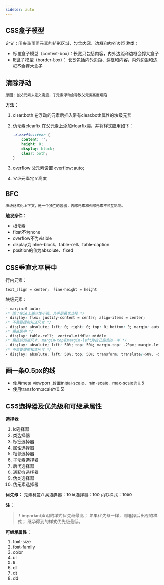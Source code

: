 ```yaml
---
sidebar: auto
---
```


## CSS盒子模型
定义：用来装页面元素的矩形区域，包含内容、边框和内外边距
种类：
- 标准盒子模型（content-box）：长宽只包括内容，内外边距和边框会撑大盒子
- IE盒子模型（border-box）： 长宽包括内外边距、边框和内容，内外边距和边框不会撑大盒子


## 清除浮动
    原因：当父元素未定义高度，子元素浮动会导致父元素高度塌陷
**方法：**
1. clear:both
   在浮动的元素后插入带有clear:both属性的块级元素
2. 伪元素clearfix
   在父元素上添加clearfix类，并将样式应用如下：
   ```css
   .clearfix:after {
       content: '';
       height: 0;
       display: block;
       clear: both;
   } 
     ```
3. overflow
    父元素设置 overflow: auto;

4. 父级元素定义高度

## BFC
    块级格式化上下文，是一个独立的容器，内部元素和外部元素不相互影响。

**触发条件：**
- 根元素
- float不为none
- overflow不为visible
- display为inline-block、table-cell、table-caption
- position的值为absolute、fixed

## CSS垂直水平居中
行内元素：
```css
text_align = center;  line-height = height
```

块级元素：
```css
- margin:0 auto;
/* 除了在ie上兼容性不强。几乎是最优选择 */
- display: flex; justify-content = center; align-items = center;
/* 不需要提前知道尺寸 */
- display: absolute; left: 0; right: 0; top: 0; bottom: 0; margin: auto;
/* 垂直居中 */
- display: table-cell;  vertcal-middle: middle
/* 需提前知道尺寸, margin-top和margin-left为自己高宽的一半 */
- display: absolute; left: 50%; top: 50%; margin-top: -20px; margin-left: -40px
/* 不需要提前知道尺寸 */
- display: absolute; left: 50%; top: 50%; transform: translate(-50%, -50%);

```

  

## 画一条0.5px的线
- 使用meta viewport ,设置initial-scale、min-scale、max-scale为0.5
- 使用transform:scaleY(0.5)

## CSS选择器及优先级和可继承属性
**选择器:**
1. id选择器
2. 类选择器
3. 标签选择器
4. 属性选择器
5. 相邻选择器
6. 子元素选择器
7. 后代选择器
8. 通配符选择器
9. 伪类选择器
10. 伪元素选择器

**优先级：**
元素标签:1
类选择器：10
id选择器：100
内联样式：1000

**注：**
>！important声明的样式优先级最高；
如果优先级一样，则选择后出现的样式；
继承得到的样式优先级最低。

**可继承属性：**
1. font-size
2. font-family
3. color
4. ul
5. li
6. dl
7. dt
8. dd
   


